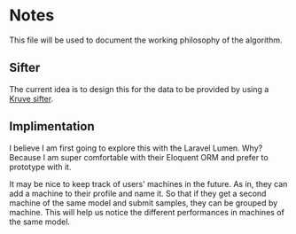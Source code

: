 # Notes

This file will be used to document the working philosophy of the algorithm.

## Sifter

The current idea is to design this for the data to be provided by using a [Kruve sifter](https://www.kruveinc.com/pages/kruve-sifter).

## Implimentation

I believe I am first going to explore this with the Laravel Lumen. Why? Because I am super comfortable with their Eloquent ORM and prefer to prototype with it.

It may be nice to keep track of users' machines in the future. As in, they can add a machine to their profile and name it. So that if they get a second machine of the same model and submit samples, they can be grouped by machine. This will help us notice the different performances in machines of the same model.